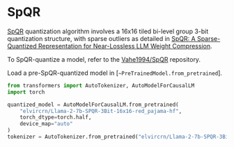<!--Copyright 2025 The HuggingFace Team. All rights reserved.

Licensed under the Apache License, Version 2.0 (the "License"); you may not use this file except in compliance with
the License. You may obtain a copy of the License at

http://www.apache.org/licenses/LICENSE-2.0

Unless required by applicable law or agreed to in writing, software distributed under the License is distributed on
an "AS IS" BASIS, WITHOUT WARRANTIES OR CONDITIONS OF ANY KIND, either express or implied. See the License for the
specific language governing permissions and limitations under the License.

⚠️ Note that this file is in Markdown but contain specific syntax for our doc-builder (similar to MDX) that may not be
rendered properly in your Markdown viewer.

-->

# SpQR

[SpQR](https://github.com/Vahe1994/SpQR) quantization algorithm involves a 16x16 tiled bi-level group 3-bit quantization structure, with sparse outliers as detailed in [SpQR: A Sparse-Quantized Representation for Near-Lossless LLM Weight Compression](https://arxiv.org/abs/2306.03078).

To SpQR-quantize a model, refer to the [Vahe1994/SpQR](https://github.com/Vahe1994/SpQR) repository.

Load a pre-SpQR-quantized model in [`~PreTrainedModel.from_pretrained`].

```python
from transformers import AutoTokenizer, AutoModelForCausalLM
import torch

quantized_model = AutoModelForCausalLM.from_pretrained(
    "elvircrn/Llama-2-7b-SPQR-3Bit-16x16-red_pajama-hf",
    torch_dtype=torch.half,
    device_map="auto"
)
tokenizer = AutoTokenizer.from_pretrained("elvircrn/Llama-2-7b-SPQR-3Bit-16x16-red_pajama-hf")
```
